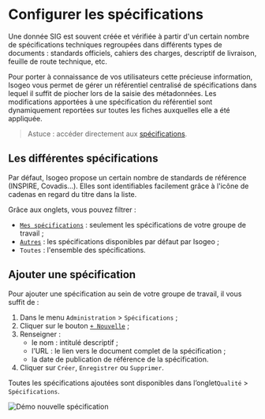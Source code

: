 # Configurer les spécifications <i class="fa fa-flask"></i>

Une donnée SIG est souvent créée et vérifiée à partir d&apos;un certain nombre de spécifications techniques regroupées dans différents types de documents : standards officiels, cahiers des charges, descriptif de livraison, feuille de route technique, etc.

Pour porter à connaissance de vos utilisateurs cette précieuse information, Isogeo vous permet de gérer un référentiel centralisé de spécifications dans lequel il suffit de piocher lors de la saisie des métadonnées. Les modifications apportées à une spécification du référentiel sont dynamiquement reportées sur toutes les fiches auxquelles elle a été appliquée.

> Astuce : accéder directement aux [spécifications](https://app.isogeo.com/admin/specifications).

## Les différentes spécifications

Par défaut, Isogeo propose un certain nombre de standards de référence (INSPIRE, Covadis...). Elles sont identifiables facilement grâce à l&apos;icône de cadenas en regard du titre dans la liste.

Grâce aux onglets, vous pouvez filtrer :
* [`Mes spécifications`](https://app.isogeo.com/admin/specifications/owned) : seulement les spécifications de votre groupe de travail ;
* [`Autres`](https://app.isogeo.com/admin/specifications/shared) : les spécifications disponibles par défaut par Isogeo ;
* `Toutes` : l&apos;ensemble des spécifications.

## Ajouter une spécification

Pour ajouter une spécification au sein de votre groupe de travail, il vous suffit de :

1.	Dans le menu `Administration` > `Spécifications` ;
2.	Cliquer sur le bouton [`+ Nouvelle`](https://app.isogeo.com/admin/specifications/new) ;
3.	Renseigner :
    * le nom : intitulé descriptif ;
    * l’URL : le lien vers le document complet de la spécification ;
    * la date de publication de référence de la spécification.
4.	Cliquer sur `Créer`, `Enregistrer` ou `Supprimer`.

Toutes les spécifications ajoutées sont disponibles dans l’onglet`Qualité` > `Spécifications`.

![Démo nouvelle spécification](/images/adm_specs_add.gif "Ajouter une nouvelle spécification")


